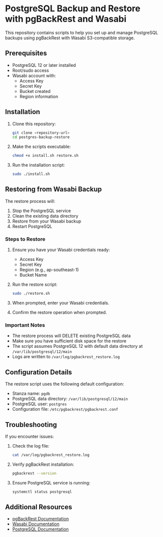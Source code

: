 # PostgreSQL Backup and Restore with pgBackRest and Wasabi

This repository contains scripts to help you set up and manage PostgreSQL backups using pgBackRest with Wasabi S3-compatible storage.

## Prerequisites

- PostgreSQL 12 or later installed
- Root/sudo access
- Wasabi account with:
  - Access Key
  - Secret Key
  - Bucket created
  - Region information

## Installation

1. Clone this repository:
   ```bash
   git clone <repository-url>
   cd postgres-backup-restore
   ```

2. Make the scripts executable:
   ```bash
   chmod +x install.sh restore.sh
   ```

3. Run the installation script:
   ```bash
   sudo ./install.sh
   ```

## Restoring from Wasabi Backup

The restore process will:
1. Stop the PostgreSQL service
2. Clean the existing data directory
3. Restore from your Wasabi backup
4. Restart PostgreSQL

### Steps to Restore

1. Ensure you have your Wasabi credentials ready:
   - Access Key
   - Secret Key
   - Region (e.g., ap-southeast-1)
   - Bucket Name

2. Run the restore script:
   ```bash
   sudo ./restore.sh
   ```

3. When prompted, enter your Wasabi credentials.

4. Confirm the restore operation when prompted.

### Important Notes

- The restore process will DELETE existing PostgreSQL data
- Make sure you have sufficient disk space for the restore
- The script assumes PostgreSQL 12 with default data directory at `/var/lib/postgresql/12/main`
- Logs are written to `/var/log/pgbackrest_restore.log`

## Configuration Details

The restore script uses the following default configuration:
- Stanza name: `pgdb`
- PostgreSQL data directory: `/var/lib/postgresql/12/main`
- PostgreSQL user: `postgres`
- Configuration file: `/etc/pgbackrest/pgbackrest.conf`

## Troubleshooting

If you encounter issues:

1. Check the log file:
   ```bash
   cat /var/log/pgbackrest_restore.log
   ```

2. Verify pgBackRest installation:
   ```bash
   pgbackrest --version
   ```

3. Ensure PostgreSQL service is running:
   ```bash
   systemctl status postgresql
   ```

## Additional Resources

- [pgBackRest Documentation](https://pgbackrest.org/)
- [Wasabi Documentation](https://docs.wasabi.com/)
- [PostgreSQL Documentation](https://www.postgresql.org/docs/) 